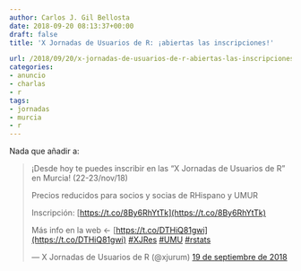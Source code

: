```yaml
---
author: Carlos J. Gil Bellosta
date: 2018-09-20 08:13:37+00:00
draft: false
title: 'X Jornadas de Usuarios de R: ¡abiertas las inscripciones!'

url: /2018/09/20/x-jornadas-de-usuarios-de-r-abiertas-las-inscripciones/
categories:
- anuncio
- charlas
- r
tags:
- jornadas
- murcia
- r
---
```


Nada que añadir a:

>¡Desde hoy te puedes inscribir en las “X Jornadas de Usuarios de R” en Murcia! (22-23/nov/18)
>
>Precios reducidos para socios y socias de RHispano y UMUR
>
>Inscripción: [https://t.co/8By6RhYtTk](https://t.co/8By6RhYtTk)
>
>Más info en la web <- [https://t.co/DTHiQ81gwi](https://t.co/DTHiQ81gwi) [#XJRes](https://twitter.com/hashtag/XJRes?src=hash&ref_src=twsrc%5Etfw) [#UMU](https://twitter.com/hashtag/UMU?src=hash&ref_src=twsrc%5Etfw) [#rstats](https://twitter.com/hashtag/rstats?src=hash&ref_src=twsrc%5Etfw)
>
>— X Jornadas de Usuarios de R (@xjurum) [19 de septiembre de 2018](https://twitter.com/xjurum/status/1042372451013984256?ref_src=twsrc%5Etfw)
